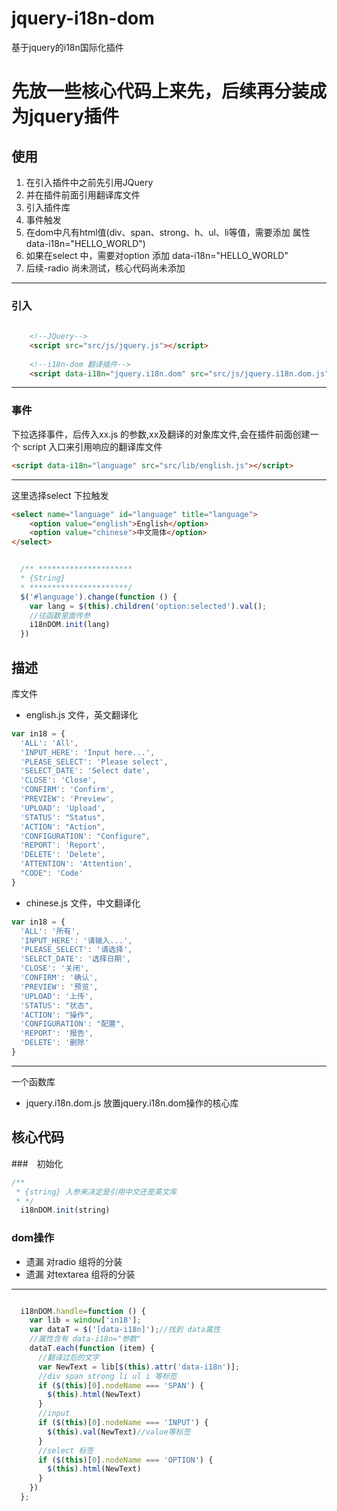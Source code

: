 # jquery-i18n-dom
基于jquery的i18n国际化插件

# 先放一些核心代码上来先，后续再分装成为jquery插件

## 使用
 1. 在引入插件中之前先引用JQuery
 2. 并在插件前面引用翻译库文件
 3. 引入插件库
 4. 事件触发
 5. 在dom中凡有html值(div、span、strong、h、ul、li等值，需要添加 属性data-i18n="HELLO_WORLD")
 6. 如果在select 中，需要对option 添加 data-i18n="HELLO_WORLD"
 7. 后续-radio 尚未测试，核心代码尚未添加
  * * *

### 引入

```html
    
    <!--JQuery-->
    <script src="src/js/jquery.js"></script>
    
    <!--i18n-dom 翻译插件-->
    <script data-i18n="jquery.i18n.dom" src="src/js/jquery.i18n.dom.js"></script>
```
***
### 事件
下拉选择事件，后传入xx.js 的参数,xx及翻译的对象库文件,会在插件前面创建一个 script 入口来引用响应的翻译库文件

```html
<script data-i18n="language" src="src/lib/english.js"></script>
```
***
这里选择select 下拉触发
```html
<select name="language" id="language" title="language">
    <option value="english">English</option>
    <option value="chinese">中文简体</option>
</select>
```
```js 

  /** *********************
  * {String}
  * **********************/
  $('#language').change(function () {
    var lang = $(this).children('option:selected').val();
    //往函数里面传参
    i18nDOM.init(lang)
  })

```

## 描述
库文件

- english.js 文件，英文翻译化
```js english
var in18 = {
  'ALL': 'All',
  'INPUT_HERE': 'Input here...',
  'PLEASE_SELECT': 'Please select',
  'SELECT_DATE': 'Select date',
  'CLOSE': 'Close',
  'CONFIRM': 'Confirm',
  'PREVIEW': 'Preview',
  'UPLOAD': 'Upload',
  'STATUS': "Status",
  'ACTION': "Action",
  'CONFIGURATION': "Configure",
  'REPORT': 'Report',
  'DELETE': 'Delete',
  'ATTENTION': 'Attention',
  "CODE": 'Code'
}
```
- chinese.js 文件，中文翻译化

```js chinese
var in18 = {
  'ALL': '所有',
  'INPUT_HERE': '请输入...',
  'PLEASE_SELECT': '请选择',
  'SELECT_DATE': '选择日期',
  'CLOSE': '关闭',
  'CONFIRM': '确认',
  'PREVIEW': '预览',
  'UPLOAD': '上传',
  'STATUS': "状态",
  'ACTION': "操作",
  'CONFIGURATION': "配置",
  'REPORT': '报告',
  'DELETE': '删除'
}
```
* * *
一个函数库
- jquery.i18n.dom.js 放置jquery.i18n.dom操作的核心库

## 核心代码


###　初始化
```js
/**
 * {string} 入参来决定是引用中文还是英文库
 * */
  i18nDOM.init(string)
```
### dom操作

- 遗漏 对radio 组将的分装
- 遗漏 对textarea 组将的分装
* * *
```js

  i18nDOM.handle=function () {
    var lib = window['in18'];
    var dataT = $('[data-i18n]');//找到 data属性
    //属性含有 data-i18n="参数"
    dataT.each(function (item) {
      //翻译过后的文字
      var NewText = lib[$(this).attr('data-i18n')];
      //div span strong li ul i 等标签
      if ($(this)[0].nodeName === 'SPAN') {
        $(this).html(NewText)
      }
      //input
      if ($(this)[0].nodeName === 'INPUT') {
        $(this).val(NewText)//value等标签
      }
      //select 标签
      if ($(this)[0].nodeName === 'OPTION') {
        $(this).html(NewText)
      }
    })
  };

```